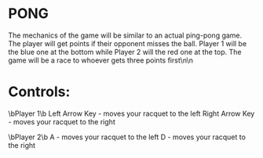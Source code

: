 # PONG

The mechanics of the game will be similar to an actual ping-pong game. The player will get points if their opponent misses the ball. Player 1 will be the blue one at the bottom while Player 2 will the red one at the top. The game will be a race to whoever gets three points first\n\n

# Controls:
\bPlayer 1\b
Left Arrow Key - moves your racquet to the left
Right Arrow Key - moves your racquet to the right

\bPlayer 2\b
A - moves your racquet to the left
D - moves your racquet to the right
